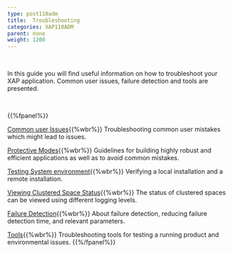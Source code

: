 ```yaml
---
type: post110adm
title:  Troubleshooting
categories: XAP110ADM
parent: none
weight: 1200
---
```


<br>

In this guide you will find useful information on how to troubleshoot your XAP application. Common user issues, failure detection and tools are presented.

<br>

 {{%fpanel%}}

[Common user Issues](./troubleshooting-common-user-issues.html){{%wbr%}}
Troubleshooting common user mistakes which might lead to issues.

[Protective Modes](./troubleshooting-protective-modes.html){{%wbr%}}
Guidelines for building highly  robust and efficient applications as well as to avoid common mistakes.

[Testing System environment](./troubleshooting-testing-system-environment.html){{%wbr%}}
Verifying a local installation and a remote installation.

[Viewing Clustered Space Status](./troubleshooting-viewing-clustered-space-status.html){{%wbr%}}
The status of clustered spaces can be viewed using different logging levels.

[Failure Detection](./troubleshooting-failure-detection.html){{%wbr%}}
About failure detection, reducing failure detection time, and relevant parameters.

[Tools](./troubleshooting-tools.html){{%wbr%}}
Troubleshooting tools for testing a running product and environmental issues.
{{%/fpanel%}}
